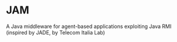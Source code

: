JAM
===

A Java middleware for agent-based applications exploiting Java RMI (inspired by JADE, by Telecom Italia Lab) 